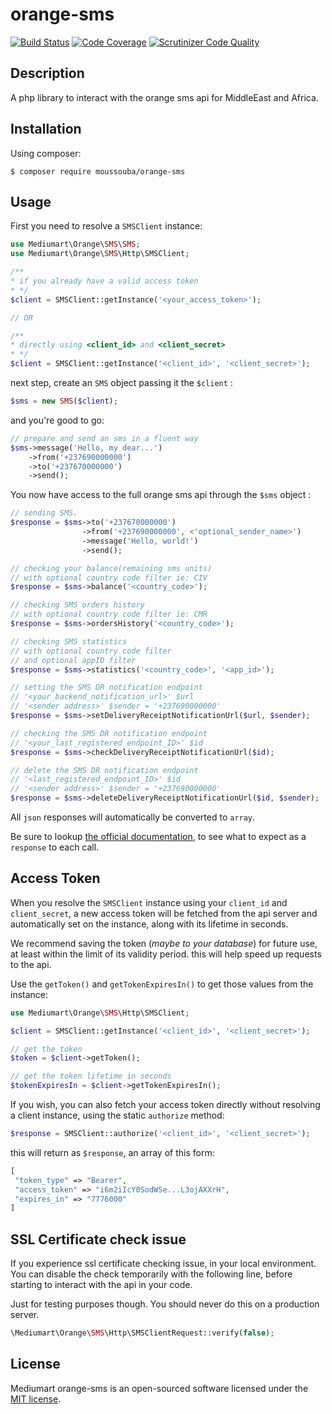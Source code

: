 # orange-sms

[![Build Status](https://travis-ci.org/mediumart/orange-sms.svg?branch=master)](https://travis-ci.org/mediumart/orange-sms)
[![Code Coverage](https://scrutinizer-ci.com/g/mediumart/orange-sms/badges/coverage.png?b=master)](https://scrutinizer-ci.com/g/mediumart/orange-sms/?branch=master)
[![Scrutinizer Code Quality](https://scrutinizer-ci.com/g/mediumart/orange-sms/badges/quality-score.png?b=master)](https://scrutinizer-ci.com/g/mediumart/orange-sms/?branch=master)

## Description
A php library to interact with the orange sms api for MiddleEast and Africa.

## Installation

Using composer:
```
$ composer require moussouba/orange-sms
```

## Usage
First you need to resolve a `SMSClient` instance:

```php
use Mediumart\Orange\SMS\SMS;
use Mediumart\Orange\SMS\Http\SMSClient;

/**
* if you already have a valid access token
* */
$client = SMSClient::getInstance('<your_access_token>');

// OR

/**
* directly using <client_id> and <client_secret>
* */
$client = SMSClient::getInstance('<client_id>', '<client_secret>');
```

next step, create an `SMS` object passing it the `$client` :
```php
$sms = new SMS($client);
```
and you're good to go:
```php
// prepare and send an sms in a fluent way
$sms->message('Hello, my dear...')
    ->from('+237690000000')
    ->to('+237670000000')
    ->send();
```

You now have access to the full orange sms api through the `$sms` object  :
```php
// sending SMS.
$response = $sms->to('+237670000000')
                ->from('+237690000000', <'optional_sender_name>')
                ->message('Hello, world!')
                ->send();

// checking your balance(remaining sms units)
// with optional country code filter ie: CIV
$response = $sms->balance('<country_code>');

// checking SMS orders history
// with optional country code filter ie: CMR
$response = $sms->ordersHistory('<country_code>');

// checking SMS statistics
// with optional country code filter
// and optional appID filter
$response = $sms->statistics('<country_code>', '<app_id>');

// setting the SMS DR notification endpoint
// '<your_backend_notification_url>' $url
// '<sender address>' $sender = '+237690000000'
$response = $sms->setDeliveryReceiptNotificationUrl($url, $sender);

// checking the SMS DR notification endpoint
// '<your_last_registered_endpoint_ID>' $id
$response = $sms->checkDeliveryReceiptNotificationUrl($id);

// delete the SMS DR notification endpoint
// '<last_registered_endpoint_ID>' $id
// '<sender address>' $sender = '+237690000000'
$response = $sms->deleteDeliveryReceiptNotificationUrl($id, $sender);

```

All `json` responses will automatically be converted to `array`.

Be sure to lookup [the official documentation](https://developer.orange.com/apis/sms-cm/getting-started), to see what to expect as a `response` to each call.

## Access Token

When you resolve the `SMSClient` instance using your `client_id` and `client_secret`, a new access token will be fetched from the api server and automatically set on the instance, along with its lifetime in seconds.

We recommend saving the token (*maybe to your database*) for future use, at least within  the limit of its validity period. this will help speed up requests to the api.

Use the `getToken()` and `getTokenExpiresIn()` to get those values from the instance:
```php
use Mediumart\Orange\SMS\Http\SMSClient;

$client = SMSClient::getInstance('<client_id>', '<client_secret>');

// get the token
$token = $client->getToken();

// get the token lifetime in seconds
$tokenExpiresIn = $client->getTokenExpiresIn();
```
If you wish, you can also fetch your access token directly without resolving a client instance, using the static `authorize` method:
```php
$response = SMSClient::authorize('<client_id>', '<client_secret>');
```
this will return as `$response`, an array of this form:
```php
[
 "token_type" => "Bearer",
 "access_token" => "i6m2iIcY0SodWSe...L3ojAXXrH",
 "expires_in" => "7776000"
]
```

## SSL Certificate check issue

If you experience ssl certificate checking issue, in your local environment. You can disable the check temporarily with the following line, before starting to interact with the api in your code.

Just for testing purposes though. You should never do this on a production server.
```php
\Mediumart\Orange\SMS\Http\SMSClientRequest::verify(false);
```

## License

Mediumart orange-sms is an open-sourced software licensed under the [MIT license](https://github.com/mediumart/orange-sms/blob/master/LICENSE.txt).
